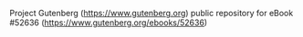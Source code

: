 Project Gutenberg (https://www.gutenberg.org) public repository for eBook #52636 (https://www.gutenberg.org/ebooks/52636)
